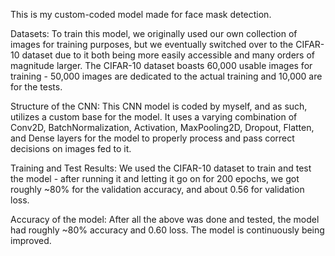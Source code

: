 This is my custom-coded model made for face mask detection.

Datasets:
To train this model, we originally used our own collection of images for training purposes, but we eventually switched over to the CIFAR-10 dataset due to it both being more easily accessible and many orders of magnitude larger. The CIFAR-10 dataset boasts 60,000 usable images for training - 50,000 images are dedicated to the actual training and 10,000 are for the tests.

Structure of the CNN:
This CNN model is coded by myself, and as such, utilizes a custom base for the model. It uses a varying combination of Conv2D, BatchNormalization, Activation, MaxPooling2D, Dropout, Flatten, and Dense layers for the model to properly process and pass correct decisions on images fed to it. 

Training and Test Results:
We used the CIFAR-10 dataset to train and test the model - after running it and letting it go on for 200 epochs, we got roughly ~80% for the validation accuracy, and about 0.56 for validation loss. 

Accuracy of the model:
After all the above was done and tested, the model had roughly ~80% accuracy and 0.60 loss. The model is continuously being improved.
